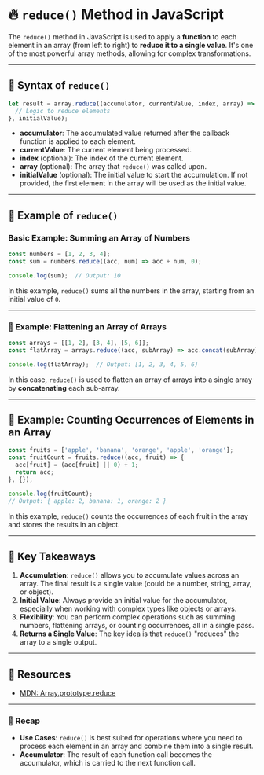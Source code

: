 # 🔥 `reduce()` Method in JavaScript

The `reduce()` method in JavaScript is used to apply a **function** to each element in an array (from left to right) to **reduce it to a single value**. It's one of the most powerful array methods, allowing for complex transformations.

---

## 🔑 Syntax of `reduce()`

```javascript
let result = array.reduce((accumulator, currentValue, index, array) => {
  // Logic to reduce elements
}, initialValue);
```

- **accumulator**: The accumulated value returned after the callback function is applied to each element.
- **currentValue**: The current element being processed.
- **index** (optional): The index of the current element.
- **array** (optional): The array that `reduce()` was called upon.
- **initialValue** (optional): The initial value to start the accumulation. If not provided, the first element in the array will be used as the initial value.

---

## 🚀 Example of `reduce()`

### Basic Example: Summing an Array of Numbers

```javascript
const numbers = [1, 2, 3, 4];
const sum = numbers.reduce((acc, num) => acc + num, 0);

console.log(sum);  // Output: 10
```

In this example, `reduce()` sums all the numbers in the array, starting from an initial value of `0`.

---

### 🧩 Example: Flattening an Array of Arrays

```javascript
const arrays = [[1, 2], [3, 4], [5, 6]];
const flatArray = arrays.reduce((acc, subArray) => acc.concat(subArray), []);

console.log(flatArray);  // Output: [1, 2, 3, 4, 5, 6]
```

In this case, `reduce()` is used to flatten an array of arrays into a single array by **concatenating** each sub-array.

---

## 🧩 Example: Counting Occurrences of Elements in an Array

```javascript
const fruits = ['apple', 'banana', 'orange', 'apple', 'orange'];
const fruitCount = fruits.reduce((acc, fruit) => {
  acc[fruit] = (acc[fruit] || 0) + 1;
  return acc;
}, {});

console.log(fruitCount);  
// Output: { apple: 2, banana: 1, orange: 2 }
```

In this example, `reduce()` counts the occurrences of each fruit in the array and stores the results in an object.

---

## 🚀 Key Takeaways

1. **Accumulation**: `reduce()` allows you to accumulate values across an array. The final result is a single value (could be a number, string, array, or object).
2. **Initial Value**: Always provide an initial value for the accumulator, especially when working with complex types like objects or arrays.
3. **Flexibility**: You can perform complex operations such as summing numbers, flattening arrays, or counting occurrences, all in a single pass.
4. **Returns a Single Value**: The key idea is that `reduce()` "reduces" the array to a single output.

---

## 🔗 Resources
- [MDN: Array.prototype.reduce](https://developer.mozilla.org/en-US/docs/Web/JavaScript/Reference/Global_Objects/Array/reduce)

---

### 🎉 Recap

- **Use Cases**: `reduce()` is best suited for operations where you need to process each element in an array and combine them into a single result.
- **Accumulator**: The result of each function call becomes the accumulator, which is carried to the next function call.

